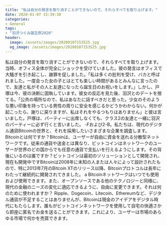 ```yaml
---
title: "私は自分の発言を取り消すことができないので、それらすべてを取り上げます。"
date: 2020-01-07 15:39:38
categories:
- General
tags:
- "羽沢つぐみ誕生祭2020"
header:
  image: /assets/images/20200107153525.jpg
  og_image: /assets/images/20200107153525.jpg
---
```


私は自分の発言を取り消すことができないので、それらすべてを取り上げます。当時、オフィス全体が完全にショックを受けていました。彼の発言はオフィスで大騒ぎを引き起こし、謝罪を促しました。「私は多くの批判を受け、バカと呼ばれました。一度会った女の子とはとても楽しい時間があるとみんなに言ったので、友達と私がその人と友達になったら誕生日のお祝いをします。」しかし、戸塚は今、彼の決断に固執しています。彼女の反応を見た後、羽沢とのデートを捨てる。「公共の場所なので、私はあなたに話すべきだと思った。少女のそのような悪い印象を持っている男性の周りに安全を感じるかどうかわからない。何かが起こったら、謝りに戻りますが、私はそれをやるつもりはありません」と彼は言いました。戸塚は、パーティーに出席しなくても、クラス2の友達と一緒に羽沢のパーティーに必ず行くと言いました。 -Fおよび2-B。私たちは、現代のデジタル通貨Bitcoinの世界と、それを採用したいさまざまな企業を調査します。Bitcoinとは何ですか？Bitcoinは、ユーザーが自由に資金を送れる分散型ネットワークです。従来の通貨や送金とは異なり、ビットコインはネットワークのユーザーが世界のどの国からでも任意の通貨で支払いを行えるようにします。その背後にいるのは誰ですか？ビットコインは最初のソリューションとして開発され、現在も開発中ですBitcoinは2008年に未知の人または人々によって設計されたもので、特に2013年7月のBitcoin XTのリリース以降、Bitcoinプロトコルは長年にわたって継続的に開発されてきました。 a Bitcoinネットワークはいつでも使用および使用できます。また、オープンソースである他のテクノロジーと同様に、現代の金融のニーズの変化に適応できるように、自由に変更できます。それは何のために使われますか？ Ripple、Dogecoin、Litecoin、Ethereumなど、デジタル通貨が不足することはありませんが、Bitcoinは現金のアイデアをデジタル時代にもたらします。誰もがビットコインネットワークを使用して自宅の快適さから即座に匿名でお金を送ることができます。これにより、ユーザーは市場のあらゆる市場で何かを売買できます。
